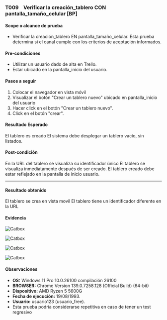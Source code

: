 ### T009    Verificar la creación_tablero CON pantalla_tamaño_celular [BP]

#### Scope o alcance de prueba
*  Verificar la creación_tablero  EN pantalla_tamaño_celular. Esta prueba determina si el canal cumple con los criterios de aceptación informados.
#### Pre-condiciones
* Utilizar un usuario dado de alta en Trello.
* Estar ubicado en la pantalla_inicio del usuario.
#### Pasos a seguir

1. Colocar el navegador en vista móvil
2. Visualizar el botón "Crear un tablero nuevo" ubicado en pantalla_inicio del usuario
3. Hacer click en el botón "Crear un tablero nuevo".
4.  Click en el botón "crear".
#### Resultado Esperado
El tablero es creado
El sistema debe desplegar un tablero vacío, sin listados.

#### Post-condición
En la URL del tablero se visualiza su identificador único
El tablero se visualiza inmediatamente después de ser creado.
El tablero creado debe estar reflejado en la pantalla de inicio usuario.

-----
#### Resultado obtenido
El tablero se crea en vista movil
El tablero tiene un identificador diferente en la URL

#### Evidencia

![Catbox](https://files.catbox.moe/cr889w.png)

![Catbox](https://files.catbox.moe/k81tgt.png)

![Catbox](https://files.catbox.moe/yjrv5k.png)

![Catbox](https://files.catbox.moe/1atvu0.png)

#### Observaciones

* **OS:** Windows 11 Pro 10.0.26100 compilación 26100
* **BROWSER:** Chrome Version 139.0.7258.128 (Official Build) (64-bit)
* **Dispositivo:** AMD Ryzen 5 5600G
* **Fecha de ejecución:** 19/08/1993.
* **Usuario:** usuario123 (usuario_free).
*  Esta prueba podría considerarse repetitiva en caso de tener un test regresivo